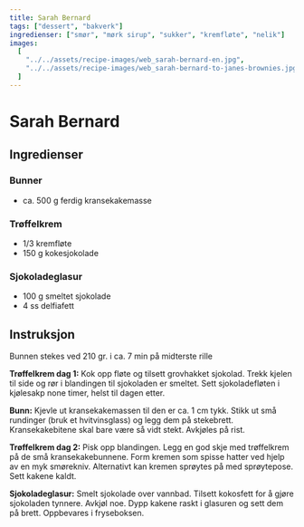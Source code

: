 ```yaml
---
title: Sarah Bernard
tags: ["dessert", "bakverk"]
ingredienser: ["smør", "mørk sirup", "sukker", "kremfløte", "nelik"]
images:
  [
    "../../assets/recipe-images/web_sarah-bernard-en.jpg",
    "../../assets/recipe-images/web_sarah-bernard-to-janes-brownies.jpg",
  ]
---
```


# Sarah Bernard

## Ingredienser

### Bunner

- ca. 500 g ferdig kransekakemasse

### Trøffelkrem

- 1/3 kremfløte
- 150 g kokesjokolade

### Sjokoladeglasur

- 100 g smeltet sjokolade
- 4 ss delfiafett

## Instruksjon

Bunnen stekes ved 210 gr. i ca. 7 min på midterste rille

**Trøffelkrem dag 1:** Kok opp fløte og tilsett grovhakket sjokolad. Trekk kjelen til side og rør i blandingen til sjokoladen er smeltet. Sett sjokoladefløten i kjølesakp none timer, helst til dagen etter.

**Bunn:** Kjevle ut kransekakemassen til den er ca. 1 cm tykk. Stikk ut små rundinger (bruk et hvitvinsglass) og legg dem på stekebrett. Kransekakebitene skal bare være så vidt stekt. Avkjøles på rist.

**Trøffelkrem dag 2:** Pisk opp blandingen. Legg en god skje med trøffelkrem på de små kransekakebunnene. Form kremen som spisse hatter ved hjelp av en myk smørekniv. Alternativt kan kremen sprøytes på med sprøytepose. Sett kakene kaldt.

**Sjokoladeglasur:** Smelt sjokolade over vannbad. Tilsett kokosfett for å gjøre sjokoladen tynnere. Avkjøl noe. Dypp kakene raskt i glasuren og sett dem på brett. Oppbevares i fryseboksen.
